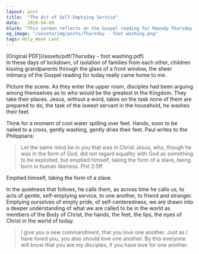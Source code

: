 ```yaml
---
layout: post
title:  "The Act of Self-Emptying Service"
date:   2020-04-09
blurb: "This sermon reflects on the Gospel reading for Maundy Thursday 2020, which emphasizes Jesus' act of washing his disciples' feet. It discusses the significance of this act as a symbol of self-emptying service and humility. The sermon encourages us to emulate this act in our lives, to empty ourselves of pride and self-centeredness, and to love one another as Jesus loved us."
og_image: "/assets/img/posts/Thursday - foot washing.png"
tags: Holy_Week Lent
---
```

[Original PDF](/assets/pdf/Thursday - foot washing.pdf)    
In these days of lockdown, of isolation of families from each other, children kissing grandparents through the glass of a front window, the sheer intimacy of the Gospel reading for today really came home to me.

Picture the scene. As they enter the upper room, disciples had been arguing among themselves as to who would be the greatest in the Kingdom. They take their places. Jesus, without a word, takes on the task none of them are prepared to do, the task of the lowest servant in the household, he washes their feet.

Think for a moment of cool water spilling over feet. Hands, soon to be nailed to a cross, gently washing, gently dries their feet. Paul writes to the Philippians:

> Let the same mind be in you that was in Christ Jesus,
> who, though he was in the form of God,
> did not regard equality with God
> as something to be exploited,
> but emptied himself,
> taking the form of a slave,
> being born in human likeness. Phil 2:5ff

Emptied himself, taking the form of a slave.

In the quietness that follows, he calls them, as across time he calls us, to acts of gentle, self-emptying service, to one another, to friend and stranger. Emptying ourselves of empty pride, of self-centeredness, we are drawn into a deeper understanding of what we are called to be in the world as members of the Body of Christ, the hands, the feet, the lips, the eyes of Christ in the world of today.

> I give you a new commandment, that you love one another. Just as I have loved you, you also should love one another. By this everyone will know that you are my disciples, if you have love for one another.
